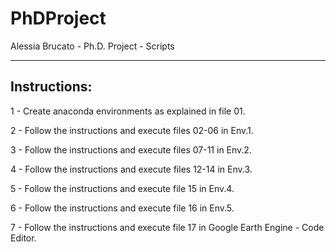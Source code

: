 # PhDProject

Alessia Brucato - Ph.D. Project - Scripts

------------------------------------------------------------
Instructions:
------------------------------------------------------------

1 - Create anaconda environments as explained in file 01.

2 - Follow the instructions and execute files 02-06 in Env.1.

3 - Follow the instructions and execute files 07-11 in Env.2.

4 - Follow the instructions and execute files 12-14 in Env.3.

5 - Follow the instructions and execute file 15 in Env.4.

6 - Follow the instructions and execute file 16 in Env.5.

7 - Follow the instructions and execute file 17 in Google Earth Engine - Code Editor.
